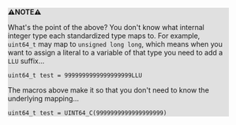 <div style="margin:2em; background-color: #e0e0e0;">

<strong>⚠️NOTE️️️⚠️</strong>

What's the point of the above? You don't know what internal integer type each standardized type maps to. For example, `uint64_t` may map to `unsigned long long`, which means when you want to assign a literal to a variable of that type you need to add a `LLU` suffix...

`uint64_t test = 9999999999999999999LLU`

The macros above make it so that you don't need to know the underlying mapping...

`uint64_t test = UINT64_C(9999999999999999999)`
</div>

